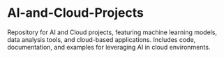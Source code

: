 # AI-and-Cloud-Projects
Repository for AI and Cloud projects, featuring machine learning models, data analysis tools, and cloud-based applications. Includes code, documentation, and examples for leveraging AI in cloud environments.

